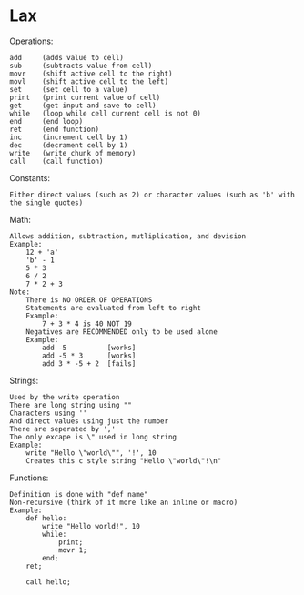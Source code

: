 # Lax

Operations:
    
    add     (adds value to cell)
    sub     (subtracts value from cell)
    movr    (shift active cell to the right)
    movl    (shift active cell to the left)
    set     (set cell to a value)
    print   (print current value of cell)
    get     (get input and save to cell)
    while   (loop while cell current cell is not 0)
    end     (end loop)
    ret     (end function)
    inc     (increment cell by 1)
    dec     (decrament cell by 1)
    write   (write chunk of memory)
    call    (call function)

Constants:
    
    Either direct values (such as 2) or character values (such as 'b' with the single quotes)

Math:
    
    Allows addition, subtraction, mutliplication, and devision
    Example:
        12 + 'a'
        'b' - 1
        5 * 3
        6 / 2
        7 * 2 + 3
    Note:
        There is NO ORDER OF OPERATIONS
        Statements are evaluated from left to right
        Example:
            7 + 3 * 4 is 40 NOT 19
        Negatives are RECOMMENDED only to be used alone
        Example:
            add -5          [works]
            add -5 * 3      [works]
            add 3 * -5 + 2  [fails]

Strings:
    
    Used by the write operation
    There are long string using ""
    Characters using ''
    And direct values using just the number
    There are seperated by ','
    The only excape is \" used in long string
    Example:
        write "Hello \"world\"", '!', 10
        Creates this c style string "Hello \"world\"!\n"

Functions:
    
    Definition is done with "def name"
    Non-recursive (think of it more like an inline or macro)
    Example:
        def hello:
            write "Hello world!", 10
            while:
                print;
                movr 1;
            end;
        ret;

        call hello;
